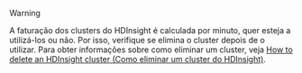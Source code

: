

> [!WARNING]
> A faturação dos clusters do HDInsight é calculada por minuto, quer esteja a utilizá-los ou não. Por isso, verifique se elimina o cluster depois de o utilizar. Para obter informações sobre como eliminar um cluster, veja [How to delete an HDInsight cluster (Como eliminar um cluster do HDInsight)](../articles/hdinsight/hdinsight-delete-cluster.md).
> 
> 

<!--HONumber=Sep16_HO3-->


